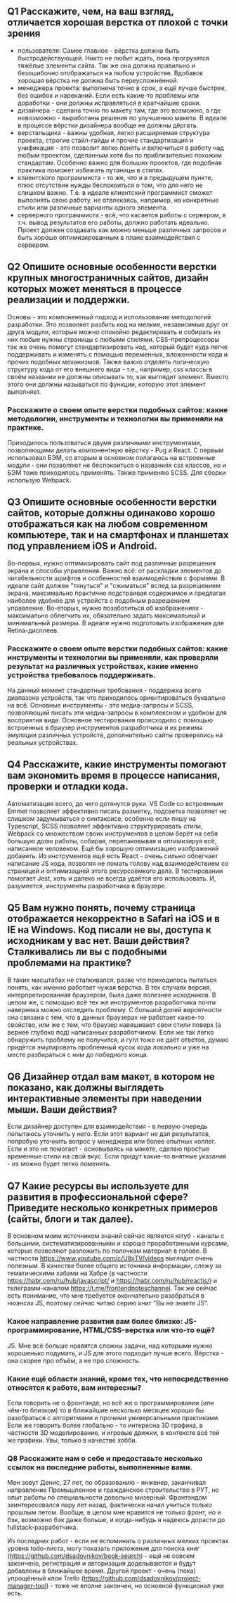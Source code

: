 ## Q1 Расскажите, чем, на ваш взгляд, отличается хорошая верстка от плохой с точки зрения

- пользователя: Самое главное - вёрстка должна быть быстродействующей. Никто не любит ждать, пока прогрузятся тяжёлые элементы сайта. Так же она должна правильно и безошибочно отображаться на любом устройстве. Вдобавок хорошая вёрстка не должна быть переусложнённой.
- менеджера проекта: выполнена точно в срок, а ещё лучше быстрее, без ошибок и нареканий. Если есть какие-то проблемы или доработки - они должны исправляться в кратчайшие сроки.
- дизайнера - сделана точно по макету там, где это возможно, а где невозможно - выработаны решения по улучшению макета. В идеале в процессе вёрстки дизайнера вообще не должны дёргать.
- верстальщика - важны удобная, легко расширяемая структура проекта, строгие стайл-гайды и прочие стандартизация и унификация - это позволит легко понять и включиться в работу над любым проектом, сделанным хотя бы по приблизительно похожим стандартам. Особенно важно для больших проектов, где подобная практика поможет избежать путаницы в стилях.
- клиентского программиста - то же, что и в предыдущем пункте, плюс отсутствие нужды беспокоиться о том, что для него не слишком важно. Т.е. в идеале клиентский программист сможет выполнять свою работу, не отвлекаясь, например, на конкретные стили или различные варианты одного элемента.
- серверного программиста - всё, что касается работы с сервером, в т.ч. вывод результатов его работы, должно работать идеально. Проект должен создавать как можно меньше различных запросов и быть хорошо оптимизированным в плане взаимодействия с сервером.

## Q2 Опишите основные особенности верстки крупных многостраничных сайтов, дизайн которых может меняться в процессе реализации и поддержки.

Основы - это компонентный подход и использование методологий разработки. Это позволяет разбить код на мелкие, независимые друг от друга модули, которые можно спокойно редактировать и собирать из них любые нужны страницы с любыми стилями. CSS-препроцессоры так же очень помогут стандартизировать код, который будет куда легче поддерживать и изменять с помощью переменных, вложенности кода и прочих подобных механизмов. Также важно отделять логическую структуру кода от его внешнего вида - т.е., например, css классы в своём названии не должны описывать то, как выглядит элемент. Вместо этого они должны называться по функции, которую этот элемент выполняет.

### Расскажите о своем опыте верстки подобных сайтов: какие методологии, инструменты и технологии вы применяли на практике.

Приходилось пользоваться двумя различными инструментами, позволяющими делать компонентную вёрстку - Pug и React. С первым использовал БЭМ, со вторым в основном полагаюсь на встроенные модули - они позволяют не беспокоиться о названиях css классов, но и БЭМ тоже приходилось применять. Также применяю SCSS. Для сборки использую Webpack.

## Q3 Опишите основные особенности верстки сайтов, которые должны одинаково хорошо отображаться как на любом современном компьютере, так и на смартфонах и планшетах под управлением iOS и Android.

Во-первых, нужно оптимизировать сайт под различные разрешения экрана и способы управления. Важно всё: от раскладки элементов до читабельности шрифтов и особенностей взаимодействия с формами. В идеале сайт должен "тянуться" и "сжиматься" вслед за разрешением экрана, максимально практично подстраивая содержимое и предлагая наиболее удобное для устройств с подобным разрешением управление. Во-вторых, нужно позаботиться об изображениях - максимально облегчить их, обязательно задать максимальный и минимальный размеры. В идеале нужно подготовить изображения для Retina-дисплеев.

### Расскажите о своем опыте верстки подобных сайтов: какие инструменты и технологии вы применяли, как проверяли результат на различных устройствах, какие именно устройства требовалось поддерживать.

На данный момент стандартные требования - поддержка всего диапазона устройств, так что приходилось ориентироваться буквально на всё. Основные инструменты - это медиа-запросы и SCSS, позволяющий писать эти медиа-запросы в комплексном и удобном для восприятия виде. Основное тестирования происходило с помощью встроенных в браузер инструментов разработчика и их режима эмуляции различных устройств, дополнительно сайты проверялись на реальных устройствах.

## Q4 Расскажите, какие инструменты помогают вам экономить время в процессе написания, проверки и отладки кода.

Автоматизация всего, до чего дотянутся руки. VS Code со встроенным Emmet позволяет эффективно писать разметку, подсветка позволяет не слишком задумываться о синтаксисе, особенно если пишу на Typescript, SCSS позволяет эффективно структурировать стили, Webpack со множеством своих инструментов в целом берёт на себя большую долю работы, собирая, перепаковывая и оптимизируя всё, написанное человеком. Ещё бы хорошую оптимизацию изображений добавить. Из инструментов ещё есть React - очень сильно облегчает написание JS кода, позволяя не ломать голову над взаимодействием со страницей и оптимизацией этого ресурсоёмкого дела. В тестировании помогает Jest, хоть и далеко не всегда удаётся его использовать. И, разумеется, инструменты разработчика в браузере.

## Q5 Вам нужно понять, почему страница отображается некорректно в Safari на iOS и в IE на Windows. Код писали не вы, доступа к исходникам у вас нет. Ваши действия? Сталкивались ли вы с подобными проблемами на практике?

В таких масштабах не сталкивался, разве что приходилось пытаться понять, как именно работает чужая вёрстка. В тех случаях версия, интерпретированная браузером, была даже полезнее исходников. В целом же, с помощью всё тех же инструментов разработчика почти наверняка можно отследить проблему. С большой долей вероятности она связана с тем, что в данных браузерах не работает какое-то свойство, или же с тем, что браузер навешивает свои стили поверх (а вернее глубоко под) написанных разработчиком. Если же так легко обнаружить проблему не получится, и гугл тоже не даёт ответов, думаю придётся эмулировать проблемный кусок кода локально и уже на месте разбираться с ним до победного конца.

## Q6 Дизайнер отдал вам макет, в котором не показано, как должны выглядеть интерактивные элементы при наведении мыши. Ваши действия?

Если дизайнер доступен для взаимодействия - в первую очередь попытаюсь уточнить у него. Если этот вариант не дал результатов, попробую уточнить вопрос у менеджера или более опытных коллег. Если и это не помогает - основываясь на макете, сделаю простые временные стили на свой вкус. Если придут какие-то внятные указания - их можно будет легко поменять.

## Q7 Какие ресурсы вы используете для развития в профессиональной сфере? Приведите несколько конкретных примеров (сайты, блоги и так далее).

В основном моим источником знаний сейчас является ютуб - каналы с большими, систематизированными и хорошо проработанными курсами, которые позволяют разложить по полочкам материал в голове. В частности https://www.youtube.com/c/UlbiTV/videos выглядит очень полезным. В качестве более общего источника информации, слежу за тематическими хабами на Хабре (в частности https://habr.com/ru/hub/javascript/ и https://habr.com/ru/hub/reactjs/) и телеграмм-каналом https://t.me/frontendnoteschannel. Так же сейчас есть понимание, что мне требуется окончательно разобраться в нюансах JS, поэтому сейчас читаю серию книг "Вы не знаете JS".

### Какое направление развития вам более близко: JS-программирование, HTML/CSS-верстка или что-то ещё?

JS. Мне всё больше нравятся сложны задачи, над которыми нужно хорошенько подумать, и JS для этого подходит лучше всего. Вёрстка - она скорее про объём, а не про сложность.

### Какие ещё области знаний, кроме тех, что непосредственно относятся к работе, вам интересны?

Если говорить не о фронтэнде, но всё же о программировании (или чём-то близком) то в ближайшие несколько месяцев хорошо бы разобраться с алгоритмами и прочими универсальными практиками. Если же говорить более глобально - то интересна 3D графика, в частности 3D моделирование, и игровые движки, в контексте всё той же графики. Увы, только в качестве хобби.

### Q8 Расскажите нам о себе и предоставьте несколько ссылок на последние работы, выполненные вами.

Мен зовут Денис, 27 лет, по образованию - инженер, заканчивал направление Промышленное и гражданское строительство в РУТ, но опыт работы по специальности довольно мизерный. Фронтэндом заинтересовался пару лет назад, фактически начал учиться только прошлым летом. Вообще, в целом мне нравится не только фронт, но и бэк, возможно бэк даже больше, и когда-нибудь я надеюсь дорасти до fullstack-разработчика.

Из последних работ - если не вспоминать о различных мелких проектах уровня todo-листа, могу показать приложение для поиска книг (https://github.com/dsadovnikov/book-search) - ещё не совсем закончено, регистрация и авторизация доделываются и будут добавлены в ближайшее время. Другой проект - очень (пока) упрощённый клон Trello (https://github.com/dsadovnikov/project-manager-tool) - тоже не вполне закончен, но основной функционал уже есть.

